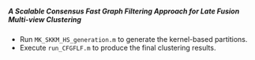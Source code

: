 ##### A Scalable Consensus Fast Graph Filtering Approach for Late Fusion Multi-view Clustering

- Run `MK_SKKM_HS_generation.m` to generate the kernel-based partitions.
- Execute `run_CFGFLF.m` to produce the final clustering results.

